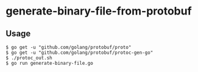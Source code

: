 # generate-binary-file-from-protobuf

## Usage
```console
$ go get -u "github.com/golang/protobuf/proto"
$ go get -u "github.com/golang/protobuf/protoc-gen-go"
$ ./protoc_out.sh
$ go run generate-binary-file.go
```
